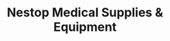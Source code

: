 ---
title: "Nestop Medical Supplies & Equipment"
url: /manila/nestop-medical-supplies-und-equipment/
shop: Sanitätshaus
---